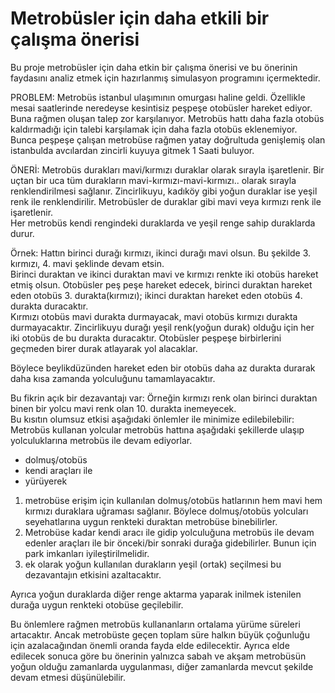 # Metrobüsler için daha etkili bir çalışma önerisi
Bu proje metrobüsler için daha etkin bir çalışma önerisi ve bu önerinin faydasını analiz etmek için hazırlanmış simulasyon programını içermektedir.

PROBLEM: Metrobüs istanbul ulaşımının omurgası haline geldi. Özellikle mesai saatlerinde neredeyse kesintisiz peşpeşe otobüsler hareket ediyor. 
Buna rağmen oluşan talep zor karşılanıyor. Metrobüs hattı daha fazla otobüs kaldırmadığı için talebi karşılamak için daha fazla otobüs eklenemiyor. 
Bunca peşpeşe çalışan metrobüse rağmen yatay doğrultuda genişlemiş olan istanbulda avcılardan zincirli kuyuya gitmek 1 Saati buluyor. 

ÖNERİ: 
Metrobüs durakları mavi/kırmızı duraklar olarak sırayla işaretlenir. Bir uçtan bir uca tüm durakların mavi-kırmızı-mavi-kırmızı.. olarak sırayla renklendirilmesi sağlanır. 
Zincirlikuyu, kadıköy gibi yoğun duraklar ise yeşil renk ile renklendirilir. 
Metrobüsler de duraklar gibi mavi veya kırmızı renk ile işaretlenir.  
Her metrobüs kendi rengindeki duraklarda ve yeşil renge sahip duraklarda durur.  

Örnek: Hattın birinci durağı kırmızı, ikinci durağı mavi olsun. Bu şekilde 3. kırmızı, 4. mavi şeklinde devam etsin.  
Birinci duraktan ve ikinci duraktan mavi ve kırmızı renkte iki otobüs hareket etmiş olsun. 
Otobüsler peş peşe hareket edecek, birinci duraktan hareket eden otobüs 3. durakta(kırmızı); ikinci duraktan hareket eden otobüs 4. durakta duracaktır.  
Kırmızı otobüs mavi durakta durmayacak, mavi otobüs kırmızı durakta durmayacaktır. Zincirlikuyu durağı yeşil renk(yoğun durak) olduğu için her iki otobüs de bu durakta duracaktır. Otobüsler peşpeşe birbirlerini geçmeden birer durak atlayarak yol alacaklar. 

Böylece beylikdüzünden hareket eden bir otobüs daha az durakta durarak daha kısa zamanda yolculuğunu tamamlayacaktır.  

Bu fikrin açık bir dezavantajı var: Örneğin kırmızı renk olan birinci duraktan binen bir yolcu mavi renk olan 10. durakta inemeyecek.  
Bu kısıtın olumsuz etkisi aşağıdaki önlemler ile minimize edilebilebilir: 
Metrobüs kullanan yolcular metrobüs hattına aşağıdaki şekillerde ulaşıp yolculuklarına metrobüs ile devam ediyorlar. 
* dolmuş/otobüs
* kendi araçları ile
* yürüyerek

1. metrobüse erişim için kullanılan dolmuş/otobüs hatlarının hem mavi hem kırmızı duraklara uğraması sağlanır. Böylece dolmuş/otobüs yolcuları seyehatlarına uygun renkteki duraktan metrobüse binebilirler. 
2. Metrobüse kadar kendi aracı ile gidip yolculuğuna metrobüs ile devam edenler araçları ile bir önceki/bir sonraki durağa gidebilirler. Bunun için park imkanları iyileştirilmelidir. 
3. ek olarak yoğun kullanılan durakların yeşil (ortak) seçilmesi bu dezavantajın etkisini azaltacaktır. 

Ayrıca yoğun duraklarda diğer renge aktarma yaparak inilmek istenilen durağa uygun renkteki otobüse geçilebilir.

Bu önlemlere rağmen metrobüs kullananların ortalama yürüme süreleri artacaktır. Ancak metrobüste geçen toplam süre halkın büyük çoğunluğu için azalacağından önemli oranda fayda elde edilecektir.
Ayrıca elde edilecek sonuca göre bu önerinin yalnızca sabah ve akşam metrobüsün yoğun olduğu zamanlarda uygulanması, diğer zamanlarda mevcut şekilde devam etmesi düşünülebilir.


